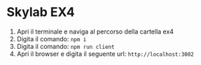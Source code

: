 # Skylab EX4

1) Apri il terminale e naviga al percorso della cartella ex4
2) Digita il comando: `npm i`
5) Digita il comando: `npm run client`
6) Apri il browser e digita il seguente url: `http://localhost:3002`